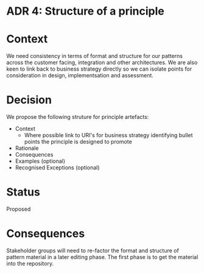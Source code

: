 # ADR 4: Structure of a principle

# Context

We need consistency in terms of format and structure for our patterns across the customer facing, integration and other architectures.
We are also keen to link back to business strategy directly so we can isolate points for consideration in design, implementsation and assessment.

# Decision

We propose the following struture for principle artefacts:

* Context
  * Where possible link to URI's for business strategy identifying bullet points the principle is designed to promote
* Rationale
* Consequences
* Examples (optional)
* Recognised Exceptions (optional)

# Status

Proposed

# Consequences

Stakeholder groups will need to re-factor the format and structure of pattern material in a later editing phase. The first phase is to get the material into the repository.
